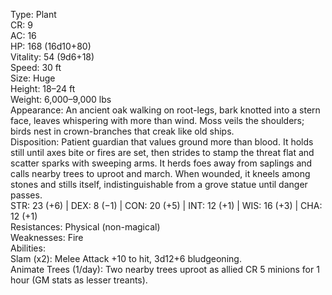 Type: Plant  
CR: 9  
AC: 16  
HP: 168 (16d10+80)  
Vitality: 54 (9d6+18)  
Speed: 30 ft  
Size: Huge  
Height: 18–24 ft  
Weight: 6,000–9,000 lbs  
Appearance: An ancient oak walking on root-legs, bark knotted into a stern face, leaves whispering with more than wind. Moss veils the shoulders; birds nest in crown-branches that creak like old ships.  
Disposition: Patient guardian that values ground more than blood. It holds still until axes bite or fires are set, then strides to stamp the threat flat and scatter sparks with sweeping arms. It herds foes away from saplings and calls nearby trees to uproot and march. When wounded, it kneels among stones and stills itself, indistinguishable from a grove statue until danger passes.  
STR: 23 (+6) | DEX: 8 (−1) | CON: 20 (+5) | INT: 12 (+1) | WIS: 16 (+3) | CHA: 12 (+1)  
Resistances: Physical (non-magical)  
Weaknesses: Fire  
Abilities:  
Slam (x2): Melee Attack +10 to hit, 3d12+6 bludgeoning.  
Animate Trees (1/day): Two nearby trees uproot as allied CR 5 minions for 1 hour (GM stats as lesser treants).